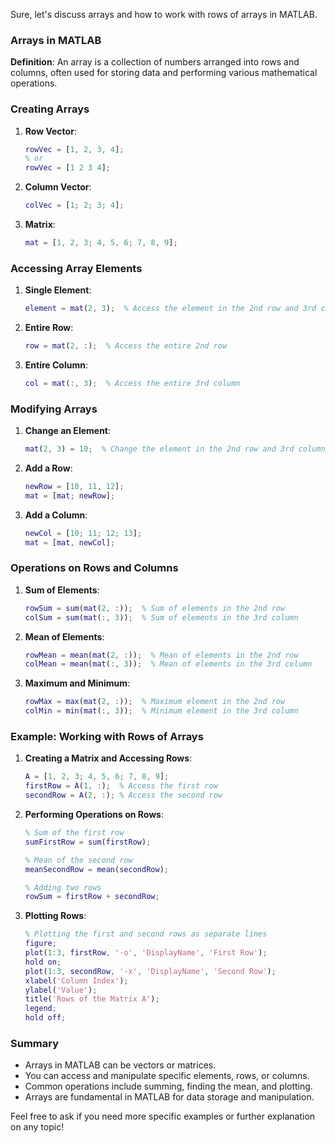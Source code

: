 Sure, let's discuss arrays and how to work with rows of arrays in MATLAB.

### Arrays in MATLAB

**Definition**:
An array is a collection of numbers arranged into rows and columns, often used for storing data and performing various mathematical operations.

### Creating Arrays

1. **Row Vector**:
   ```matlab
   rowVec = [1, 2, 3, 4];
   % or
   rowVec = [1 2 3 4];
   ```

2. **Column Vector**:
   ```matlab
   colVec = [1; 2; 3; 4];
   ```

3. **Matrix**:
   ```matlab
   mat = [1, 2, 3; 4, 5, 6; 7, 8, 9];
   ```

### Accessing Array Elements

1. **Single Element**:
   ```matlab
   element = mat(2, 3);  % Access the element in the 2nd row and 3rd column
   ```

2. **Entire Row**:
   ```matlab
   row = mat(2, :);  % Access the entire 2nd row
   ```

3. **Entire Column**:
   ```matlab
   col = mat(:, 3);  % Access the entire 3rd column
   ```

### Modifying Arrays

1. **Change an Element**:
   ```matlab
   mat(2, 3) = 10;  % Change the element in the 2nd row and 3rd column to 10
   ```

2. **Add a Row**:
   ```matlab
   newRow = [10, 11, 12];
   mat = [mat; newRow];
   ```

3. **Add a Column**:
   ```matlab
   newCol = [10; 11; 12; 13];
   mat = [mat, newCol];
   ```

### Operations on Rows and Columns

1. **Sum of Elements**:
   ```matlab
   rowSum = sum(mat(2, :));  % Sum of elements in the 2nd row
   colSum = sum(mat(:, 3));  % Sum of elements in the 3rd column
   ```

2. **Mean of Elements**:
   ```matlab
   rowMean = mean(mat(2, :));  % Mean of elements in the 2nd row
   colMean = mean(mat(:, 3));  % Mean of elements in the 3rd column
   ```

3. **Maximum and Minimum**:
   ```matlab
   rowMax = max(mat(2, :));  % Maximum element in the 2nd row
   colMin = min(mat(:, 3));  % Minimum element in the 3rd column
   ```

### Example: Working with Rows of Arrays

1. **Creating a Matrix and Accessing Rows**:
   ```matlab
   A = [1, 2, 3; 4, 5, 6; 7, 8, 9];
   firstRow = A(1, :);  % Access the first row
   secondRow = A(2, :); % Access the second row
   ```

2. **Performing Operations on Rows**:
   ```matlab
   % Sum of the first row
   sumFirstRow = sum(firstRow);
   
   % Mean of the second row
   meanSecondRow = mean(secondRow);
   
   % Adding two rows
   rowSum = firstRow + secondRow;
   ```

3. **Plotting Rows**:
   ```matlab
   % Plotting the first and second rows as separate lines
   figure;
   plot(1:3, firstRow, '-o', 'DisplayName', 'First Row');
   hold on;
   plot(1:3, secondRow, '-x', 'DisplayName', 'Second Row');
   xlabel('Column Index');
   ylabel('Value');
   title('Rows of the Matrix A');
   legend;
   hold off;
   ```

### Summary
- Arrays in MATLAB can be vectors or matrices.
- You can access and manipulate specific elements, rows, or columns.
- Common operations include summing, finding the mean, and plotting.
- Arrays are fundamental in MATLAB for data storage and manipulation.

Feel free to ask if you need more specific examples or further explanation on any topic!